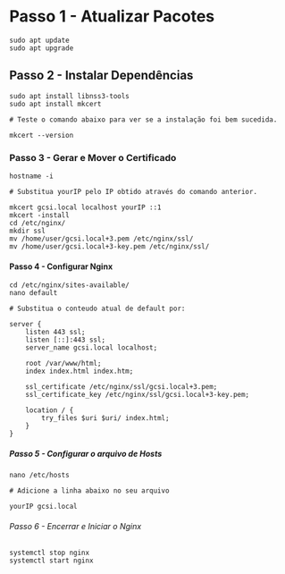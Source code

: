 # Passo 1 - Atualizar Pacotes
```
sudo apt update
sudo apt upgrade
```

## Passo 2 - Instalar Dependências
```
sudo apt install libnss3-tools
sudo apt install mkcert

# Teste o comando abaixo para ver se a instalação foi bem sucedida.

mkcert --version
```

### Passo 3 - Gerar e Mover o Certificado
```
hostname -i

# Substitua yourIP pelo IP obtido através do comando anterior.

mkcert gcsi.local localhost yourIP ::1
mkcert -install
cd /etc/nginx/
mkdir ssl
mv /home/user/gcsi.local+3.pem /etc/nginx/ssl/
mv /home/user/gcsi.local+3-key.pem /etc/nginx/ssl/
```

#### Passo 4 - Configurar Nginx
```
cd /etc/nginx/sites-available/
nano default

# Substitua o conteudo atual de default por:

server {
	listen 443 ssl;
	listen [::]:443 ssl;
	server_name gcsi.local localhost;

	root /var/www/html;
	index index.html index.htm;

	ssl_certificate /etc/nginx/ssl/gcsi.local+3.pem;
	ssl_certificate_key /etc/nginx/ssl/gcsi.local+3-key.pem;

	location / {
		try_files $uri $uri/ index.html;
	}	
}
```

##### Passo 5 - Configurar o arquivo de Hosts
```
nano /etc/hosts

# Adicione a linha abaixo no seu arquivo

yourIP gcsi.local
```

###### Passo 6 - Encerrar e Iniciar o Nginx
```
systemctl stop nginx
systemctl start nginx
```
